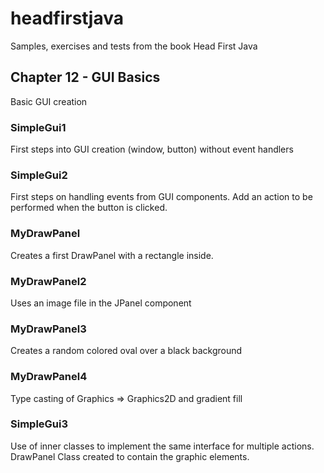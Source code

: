 # headfirstjava
Samples, exercises and tests from the book Head First Java

## Chapter 12 - GUI Basics
Basic GUI creation

### SimpleGui1
First steps into GUI creation (window, button) without event handlers

### SimpleGui2
First steps on handling events from GUI components.
Add an action to be performed when the button is clicked.

### MyDrawPanel
Creates a first DrawPanel with a rectangle inside.

### MyDrawPanel2
Uses an image file in the JPanel component

### MyDrawPanel3
Creates a random colored oval over a black background

### MyDrawPanel4
Type casting of Graphics => Graphics2D and gradient fill

### SimpleGui3
Use of inner classes to implement the same interface for multiple actions.
DrawPanel Class created to contain the graphic elements.